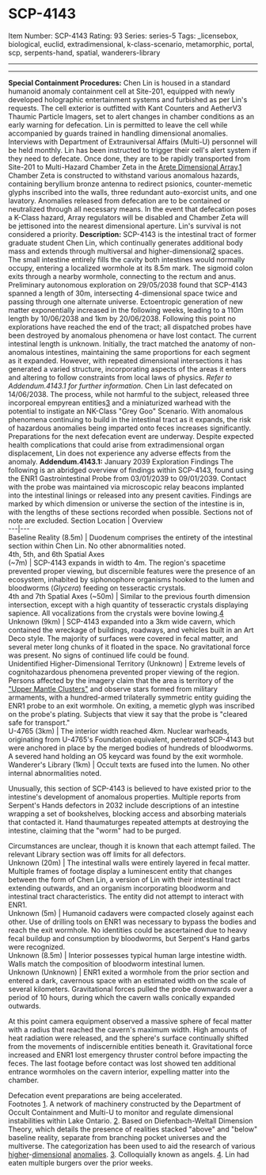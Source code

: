 # SCP-4143
Item Number: SCP-4143
Rating: 93
Series: series-5
Tags: _licensebox, biological, euclid, extradimensional, k-class-scenario, metamorphic, portal, scp, serpents-hand, spatial, wanderers-library

---

* * *
**Special Containment Procedures:** Chen Lin is housed in a standard humanoid anomaly containment cell at Site-201, equipped with newly developed holographic entertainment systems and furbished as per Lin's requests. The cell exterior is outfitted with Kant Counters and AetherV3 Thaumic Particle Imagers, set to alert changes in chamber conditions as an early warning for defecation. Lin is permitted to leave the cell while accompanied by guards trained in handling dimensional anomalies. Interviews with Department of Extrauniversal Affairs (Multi-U) personnel will be held monthly.
Lin has been instructed to trigger their cell's alert system if they need to defecate. Once done, they are to be rapidly transported from Site-201 to Multi-Hazard Chamber Zeta in the [Arete Dimensional Array](/lake-ontario-array).[1](javascript:;) Chamber Zeta is constructed to withstand various anomalous hazards, containing beryllium bronze antenna to redirect psionics, counter-memetic glyphs inscribed into the walls, three redundant auto-exorcist units, and one lavatory. Anomalies released from defecation are to be contained or neutralized through all necessary means.
In the event that defecation poses a K-Class hazard, Array regulators will be disabled and Chamber Zeta will be jettisoned into the nearest dimensional aperture. Lin's survival is not considered a priority.
**Description:** SCP-4143 is the intestinal tract of former graduate student Chen Lin, which continually generates additional body mass and extends through multiversal and higher-dimensional[2](javascript:;) spaces. The small intestine entirely fills the cavity both intestines would normally occupy, entering a localized wormhole at its 8.5m mark. The sigmoid colon exits through a nearby wormhole, connecting to the rectum and anus.
Preliminary autonomous exploration on 29/05/2038 found that SCP-4143 spanned a length of 30m, intersecting 4-dimensional space twice and passing through one alternate universe. Ectoentropic generation of new matter exponentially increased in the following weeks, leading to a 110m length by 10/06/2038 and 1km by 20/06/2038. Following this point no explorations have reached the end of the tract; all dispatched probes have been destroyed by anomalous phenomena or have lost contact. The current intestinal length is unknown.
Initially, the tract matched the anatomy of non-anomalous intestines, maintaining the same proportions for each segment as it expanded. However, with repeated dimensional intersections it has generated a varied structure, incorporating aspects of the areas it enters and altering to follow constraints from local laws of physics. _Refer to Addendum.4143.1 for further information._
Chen Lin last defecated on 14/06/2038. The process, while not harmful to the subject, released three incorporeal empyrean entities[3](javascript:;) and a miniaturized warhead with the potential to instigate an NK-Class "Grey Goo" Scenario. With anomalous phenomena continuing to build in the intestinal tract as it expands, the risk of hazardous anomalies being imparted onto feces increases significantly. Preparations for the next defecation event are underway.
Despite expected health complications that could arise from extradimensional organ displacement, Lin does not experience any adverse effects from the anomaly.
**Addendum.4143.1:** January 2039 Exploration Findings
The following is an abridged overview of findings within SCP-4143, found using the ENR1 Gastrointestinal Probe from 03/01/2039 to 09/01/2039. Contact with the probe was maintained via microscopic relay beacons implanted into the intestinal linings or released into any present cavities. Findings are marked by which dimension or universe the section of the intestine is in, with the lengths of these sections recorded when possible. Sections not of note are excluded.
Section Location | Overview  
---|---  
Baseline Reality (8.5m) | Duodenum comprises the entirety of the intestinal section within Chen Lin. No other abnormalities noted.  
4th, 5th, and 6th Spatial Axes  
(~7m) | SCP-4143 expands in width to 4m. The region's spacetime prevented proper viewing, but discernible features were the presence of an ecosystem, inhabited by siphonophore organisms hooked to the lumen and bloodworms (_Glycera_) feeding on tesseractic crystals.  
4th and 7th Spatial Axes (~50m) | Similar to the previous fourth dimension intersection, except with a high quantity of tesseractic crystals displaying sapience. All vocalizations from the crystals were bovine lowing.[4](javascript:;)  
Unknown (9km) | SCP-4143 expanded into a 3km wide cavern, which contained the wreckage of buildings, roadways, and vehicles built in an Art Deco style. The majority of surfaces were covered in fecal matter, and several meter long chunks of it floated in the space. No gravitational force was present. No signs of continued life could be found.  
Unidentified Higher-Dimensional Territory (Unknown) | Extreme levels of cognitohazardous phenomena prevented proper viewing of the region. Persons affected by the imagery claim that the area is territory of the ["Upper Mantle Clusters"](/a-hole-in-mars) and observe stars formed from military armaments, with a hundred-armed trilaterally symmetric entity guiding the ENR1 probe to an exit wormhole. On exiting, a memetic glyph was inscribed on the probe's plating. Subjects that view it say that the probe is "cleared safe for transport."  
U-4765 (3km) | The interior width reached 4km. Nuclear warheads, originating from U-4765's Foundation equivalent, penetrated SCP-4143 but were anchored in place by the merged bodies of hundreds of bloodworms. A severed hand holding an O5 keycard was found by the exit wormhole.  
Wanderer's Library (1km) | Occult texts are fused into the lumen. No other internal abnormalities noted.  
  
Unusually, this section of SCP-4143 is believed to have existed prior to the intestine's development of anomalous properties. Multiple reports from Serpent's Hands defectors in 2032 include descriptions of an intestine wrapping a set of bookshelves, blocking access and absorbing materials that contacted it. Hand thaumaturges repeated attempts at destroying the intestine, claiming that the "worm" had to be purged.  
  
Circumstances are unclear, though it is known that each attempt failed. The relevant Library section was off limits for all defectors.  
Unknown (20m) | The intestinal walls were entirely layered in fecal matter. Multiple frames of footage display a luminescent entity that changes between the form of Chen Lin, a version of Lin with their intestinal tract extending outwards, and an organism incorporating bloodworm and intestinal tract characteristics. The entity did not attempt to interact with ENR1.  
Unknown (5m) | Humanoid cadavers were compacted closely against each other. Use of drilling tools on ENR1 was necessary to bypass the bodies and reach the exit wormhole. No identities could be ascertained due to heavy fecal buildup and consumption by bloodworms, but Serpent's Hand garbs were recognized.  
Unknown (8.5m) | Interior possesses typical human large intestine width. Walls match the composition of bloodworm intestinal lumen.  
Unknown (Unknown) | ENR1 exited a wormhole from the prior section and entered a dark, cavernous space with an estimated width on the scale of several kilometers. Gravitational forces pulled the probe downwards over a period of 10 hours, during which the cavern walls conically expanded outwards.  
  
At this point camera equipment observed a massive sphere of fecal matter with a radius that reached the cavern's maximum width. High amounts of heat radiation were released, and the sphere's surface continually shifted from the movements of indiscernible entities beneath it. Gravitational force increased and ENR1 lost emergency thruster control before impacting the feces. The last footage before contact was lost showed ten additional entrance wormholes on the cavern interior, expelling matter into the chamber.  
  
Defecation event preparations are being accelerated.  
Footnotes
[1](javascript:;). A network of machinery constructed by the Department of Occult Containment and Multi-U to monitor and regulate dimensional instabilities within Lake Ontario.
[2](javascript:;). Based on Diefenbach-Weltall Dimension Theory, which details the presence of realities stacked "above" and "below" baseline reality, separate from branching pocket universes and the multiverse. The categorization has been used to aid the research of various [higher](/scp-2634)-[dimensional](/oh-seventy-six) [anomalies](/scp-3966).
[3](javascript:;). Colloquially known as angels.
[4](javascript:;). Lin had eaten multiple burgers over the prior weeks.